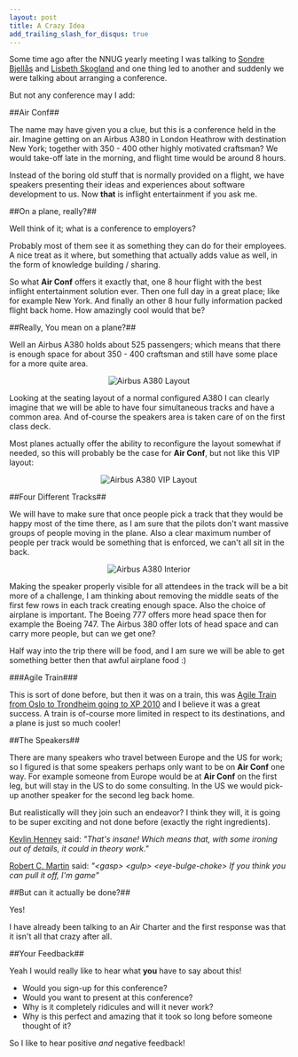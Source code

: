 ```yaml
---
layout: post
title: A Crazy Idea
add_trailing_slash_for_disqus: true
---
```

Some time ago after the NNUG yearly meeting I was talking to [Sondre Bjellås](http://twitter.com/SondreB) and [Lisbeth Skogland](http://twitter.com/LizSkogland) and one thing led to another and suddenly we were talking about arranging a conference. 

But not any conference may I add:

##Air Conf##

The name may have given you a clue, but this is a conference held in the air. Imagine getting on an Airbus A380 in London Heathrow with destination New York; together with 350 - 400 other highly motivated craftsman? We would take-off late in the morning, and flight time would be around 8 hours. 

Instead of the boring old stuff that is normally provided on a flight, we have speakers presenting their ideas and experiences about software development to us. Now **that** is inflight entertainment if you ask me.

##On a plane, really?##

Well think of it; what is a conference to employers? 

Probably most of them see it as something they can do for their employees. A nice treat as it where, but something that actually adds value as well, in the form of knowledge building / sharing. 

So what **Air Conf** offers it exactly that, one 8 hour flight with the best inflight entertainment solution ever. Then one full day in a great place; like for example New York. And finally an other 8 hour fully information packed flight back home. How amazingly cool would that be?

##Really, You mean on a plane?##

Well an Airbus A380 holds about 525 passengers; which means that there is enough space for about 350 - 400 craftsman and still have some place for a more quite area. 

<center><img src="http://cre8ivethought.s3.amazonaws.com/images/general/380-layout-2.png" alt="Airbus A380 Layout" /></center>

Looking at the seating layout of a normal configured A380 I can clearly imagine that we will be able to have four simultaneous tracks and have a common area. And of-course the speakers area is taken care of on the first class deck. 

Most planes actually offer the ability to reconfigure the layout somewhat if needed, so this will probably be the case for **Air Conf**, but not like this VIP layout: 

<center><img src="http://cre8ivethought.s3.amazonaws.com/images/general/380-vip.png" alt="Airbus A380 VIP Layout" /></center>

##Four Different Tracks##

We will have to make sure that once people pick a track that they would be happy most of the time there, as I am sure that the pilots don't want massive groups of people moving in the plane. Also a clear maximum number of people per track would be something that is enforced, we can't all sit in the back.

<center><img src="http://cre8ivethought.s3.amazonaws.com/images/general/380-interior.png" alt="Airbus A380 Interior" /></center>

Making the speaker properly visible for all attendees in the track will be a bit more of a challenge, I am thinking about removing the middle seats of the first few rows in each track creating enough space. Also the choice of airplane is important. The Boeing 777 offers more head space then for example the Boeing 747. The Airbus 380 offer lots of head space and can carry more people, but can we get one?

Half way into the trip there will be food, and I am sure we will be able to get something better then that awful airplane food :) 

###Agile Train###

This is sort of done before, but then it was on a train, this was [Agile Train from Oslo to Trondheim going to XP 2010](http://xp2010.org/content.ap?thisId=68) and I believe it was a great success. A train is of-course more limited in respect to its destinations, and a plane is just so much cooler!

##The Speakers##

There are many speakers who travel between Europe and the US for work; so I figured is that some speakers perhaps only want to be on **Air Conf** one way. For example someone from Europe would be at **Air Conf** on the first leg, but will stay in the US to do some consulting. In the US we would pick-up another speaker for the second leg back home.

But realistically will they join such an endeavor? I think they will, it is going to be super exciting and not done before (exactly the right ingredients). 

[Kevlin Henney](http://twitter.com/kevlinhenney) said: _"That's insane! Which means that, with some ironing out of details, it could in theory work."_

[Robert C. Martin](http://twitter.com/unclebobmartin) said: _"&lt;gasp&gt;  &lt;gulp&gt;  &lt;eye-bulge-choke&gt; If you think you can pull it off, I'm game"_

##But can it actually be done?##

Yes!

I have already been talking to an Air Charter and the first response was that it isn't all that crazy after all.

##Your Feedback##

Yeah I would really like to hear what **you** have to say about this!

- Would you sign-up for this conference?
- Would you want to present at this conference?
- Why is it completely ridicules and will it never work?
- Why is this perfect and amazing that it took so long before someone thought of it?

So I like to hear positive _and_ negative feedback!


